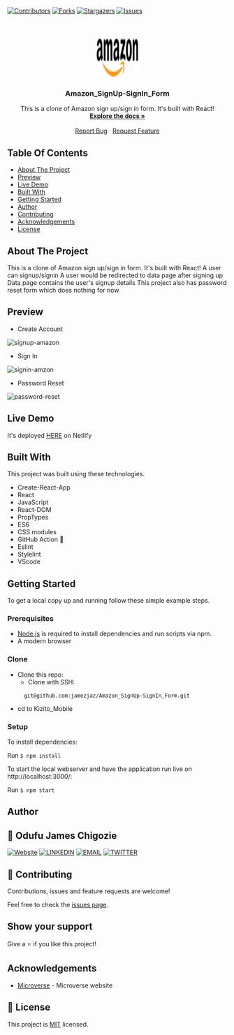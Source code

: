 <!--
*** Thanks for checking out this README Template. If you have a suggestion that would
*** make this better, please fork the repo and create a pull request or simply open
*** an issue with the tag "enhancement".
*** Thanks again! Now go create something AMAZING! :D
-->

<!-- PROJECT SHIELDS -->
<!--
*** I'm using markdown "reference style" links for readability.
*** Reference links are enclosed in brackets [ ] instead of parentheses ( ).
*** See the bottom of this document for the declaration of the reference variables
*** for contributors-url, forks-url, etc. This is an optional, concise syntax you may use.
*** https://www.markdownguide.org/basic-syntax/#reference-style-links
-->
[![Contributors][contributors-shield]][contributors-url]
[![Forks][forks-shield]][forks-url]
[![Stargazers][stars-shield]][stars-url]
[![Issues][issues-shield]][issues-url]


<!-- PROJECT LOGO -->
<br />
<p align="center">
  <a href="https://github.com/jamezjaz/Amazon_SignUp-SignIn_Form">
    <img src="./src/assets/amazon.png" alt="Logo" width="100" height="100">
  </a>

  <h3 align="center">Amazon_SignUp-SignIn_Form</h3>

  <p align="center">
    This is a clone of Amazon sign up/sign in form. It's built with React!
    <br />
    <a href="https://github.com/jamezjaz/Amazon_SignUp-SignIn_Form"><strong>Explore the docs »</strong></a>
    <br />
    <br />
    <a href="https://github.com/jamezjaz/Amazon_SignUp-SignIn_Form/issues">Report Bug</a>
    ·
    <a href="https://github.com/jamezjaz/Amazon_SignUp-SignIn_Form/issues">Request Feature</a>
  </p>
</p>

<!-- TABLE OF CONTENTS -->
## Table Of Contents

* [About The Project](#about-the-project)
* [Preview](#preview)
* [Live Demo](#live-demo)
* [Built With](#built-with)
* [Getting Started](#getting-started)
* [Author](#author)
* [Contributing](#contributing)
* [Acknowledgements](#acknowledgements)
* [License](#license)

<!-- ABOUT THE PROJECT -->
## About The Project

This is a clone of Amazon sign up/sign in form. It's built with React!
A user can signup/signin
A user would be redirected to data page after signing up
Data page contains the user's signup details
This project also has password reset form which does nothing for now

## Preview
- Create Account

![signup-amazon](https://user-images.githubusercontent.com/57812000/125331150-82182f80-e33f-11eb-843a-427381c475aa.png)

- Sign In

![signin-amzon](https://user-images.githubusercontent.com/57812000/125331178-8d6b5b00-e33f-11eb-99c4-498bcba6731d.png)

- Password Reset

![password-reset](https://user-images.githubusercontent.com/57812000/125331220-99efb380-e33f-11eb-9379-e2749a1c9acf.png)


## Live Demo
It's deployed [HERE](https://amazzon-signup-signin-form.netlify.app/) on Netlify

## Built With
This project was built using these technologies.
* Create-React-App
* React
* JavaScript
* React-DOM
* PropTypes
* ES6
* CSS modules
* GitHub Action :muscle:
* Eslint
* Stylelint
* VScode


## Getting Started

To get a local copy up and running follow these simple example steps.

### Prerequisites

 * [Node.js](https://nodejs.org/) is required to install dependencies and run scripts via npm.
 * A modern browser

### Clone
* Clone this repo:
  - Clone with SSH:
  ```
    git@github.com:jamezjaz/Amazon_SignUp-SignIn_Form.git
  ```
    
 - cd to Kizito_Mobile

### Setup
To install dependencies:

Run ```$ npm install```

To start the local webserver and have the application run live on http://localhost:3000/:

Run ```$ npm start```


<!-- CONTACT -->
## Author

## 👤 Odufu James Chigozie

 [![Website](https://img.shields.io/badge/-Website-black?style=for-the-badge&logo=Julia&logoColor=white)](http://jamezjaz.com/)
 [![LINKEDIN](https://img.shields.io/badge/-LINKEDIN-0077B5?style=for-the-badge&logo=Linkedin&logoColor=white)](https://www.linkedin.com/in/jamesgozieodufu/)
 [![EMAIL](https://img.shields.io/badge/-EMAIL-D14836?style=for-the-badge&logo=Mail.Ru&logoColor=white)](mailto:jamezjaz@gmail.com)
 [![TWITTER](https://img.shields.io/badge/-TWITTER-1DA1F2?style=for-the-badge&logo=Twitter&logoColor=white)](https://twitter.com/jamezjaz90)

## 🤝 Contributing

Contributions, issues and feature requests are welcome!

Feel free to check the [issues page](https://github.com/jamezjaz/Amazon_SignUp-SignIn_Form/issues).

## Show your support

Give a :star: if you like this project!


<!-- ACKNOWLEDGEMENTS -->
## Acknowledgements
* [Microverse](https://www.microverse.org/) - Microverse website

<!-- MARKDOWN LINKS & IMAGES -->
<!-- https://www.markdownguide.org/basic-syntax/#reference-style-links -->
[contributors-shield]: https://img.shields.io/github/contributors/jamezjaz/Kizito_Mobile.svg?style=flat-square
[contributors-url]: https://github.com/jamezjaz/Amazon_SignUp-SignIn_Form/graphs/contributors
[forks-shield]: https://img.shields.io/github/forks/jamezjaz/Amazon_SignUp-SignIn_Form.svg?style=flat-square
[forks-url]: https://github.com/jamezjaz/Amazon_SignUp-SignIn_Form/network/members
[stars-shield]: https://img.shields.io/github/stars/jamezjaz/Amazon_SignUp-SignIn_Form.svg?style=flat-square
[stars-url]: https://github.com/jamezjaz/Amazon_SignUp-SignIn_Form/stargazers
[issues-shield]: https://img.shields.io/github/issues/jamezjaz/Amazon_SignUp-SignIn_Form.svg?style=flat-square
[issues-url]: https://github.com/jamezjaz/Amazon_SignUp-SignIn_Form/issues

## 📝 License

This project is [MIT](https://opensource.org/licenses/MIT) licensed.

